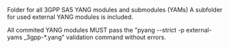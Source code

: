 Folder for all 3GPP SA5 YANG modules and submodules (YAMs)
A subfolder for used external YANG modules is included.

All commited YANG modules MUST pass the 
  "pyang --strict -p external-yams _3gpp-*.yang" 
  validation command without errors.
